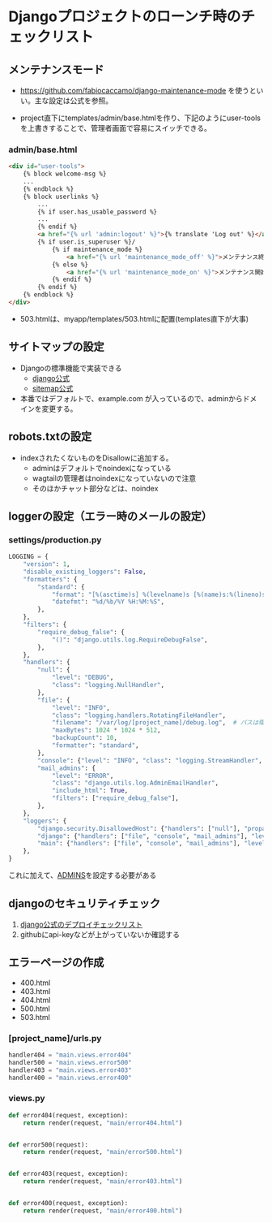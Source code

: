 # Djangoプロジェクトのローンチ時のチェックリスト

## メンテナンスモード
- https://github.com/fabiocaccamo/django-maintenance-mode
を使うといい。主な設定は公式を参照。

- project直下にtemplates/admin/base.htmlを作り、下記のようにuser-toolsを上書きすることで、管理者画面で容易にスイッチできる。

### admin/base.html
```html
<div id="user-tools">
    {% block welcome-msg %}
    ...
    {% endblock %}
    {% block userlinks %}
        ...
        {% if user.has_usable_password %}
        ...
        {% endif %}
        <a href="{% url 'admin:logout' %}">{% translate 'Log out' %}</a>
        {% if user.is_superuser %}/
            {% if maintenance_mode %}
                <a href="{% url 'maintenance_mode_off' %}">メンテナンス終了</a>
            {% else %}
                <a href="{% url 'maintenance_mode_on' %}">メンテナンス開始</a>
            {% endif %}
        {% endif %}
    {% endblock %}
</div>
```

- 503.htmlは、myapp/templates/503.htmlに配置(templates直下が大事)

## サイトマップの設定
- Djangoの標準機能で実装できる
  - [django公式](https://docs.djangoproject.com/en/3.1/ref/contrib/sitemaps/)
  - [sitemap公式](https://www.sitemaps.org/ja/protocol.html)
- 本番ではデフォルトで、example.com が入っているので、adminからドメインを変更する。

## robots.txtの設定
- indexされたくないものをDisallowに追加する。
  - adminはデフォルトでnoindexになっている
  - wagtailの管理者はnoindexになっていないので注意
  - そのほかチャット部分などは、noindex

## loggerの設定（エラー時のメールの設定）
### settings/production.py
```python
LOGGING = {
    "version": 1,
    "disable_existing_loggers": False,
    "formatters": {
        "standard": {
            "format": "[%(asctime)s] %(levelname)s [%(name)s:%(lineno)s] %(message)s",
            "datefmt": "%d/%b/%Y %H:%M:%S",
        },
    },
    "filters": {
        "require_debug_false": {
            "()": "django.utils.log.RequireDebugFalse",
        },
    },
    "handlers": {
        "null": {
            "level": "DEBUG",
            "class": "logging.NullHandler",
        },
        "file": {
            "level": "INFO",
            "class": "logging.handlers.RotatingFileHandler",
            "filename": "/var/log/[project_name]/debug.log",  # パスは環境に合わせて、ファイルは作る
            "maxBytes": 1024 * 1024 * 512,
            "backupCount": 10,
            "formatter": "standard",
        },
        "console": {"level": "INFO", "class": "logging.StreamHandler", "formatter": "standard"},
        "mail_admins": {
            "level": "ERROR",
            "class": "django.utils.log.AdminEmailHandler",
            "include_html": True,
            "filters": ["require_debug_false"],
        },
    },
    "loggers": {
        "django.security.DisallowedHost": {"handlers": ["null"], "propagate": False},
        "django": {"handlers": ["file", "console", "mail_admins"], "level": "DEBUG", "propagate": True,},  # NOQA: E231
        "main": {"handlers": ["file", "console", "mail_admins"], "level": "DEBUG", "propagate": True,},  # NOQA: E231
    },
}
```
これに加えて、[ADMINS](https://docs.djangoproject.com/en/3.1/ref/settings/#admins)を設定する必要がある

## djangoのセキュリティチェック

1. [django公式のデプロイチェックリスト](https://docs.djangoproject.com/en/3.1/howto/deployment/checklist/)
2. githubにapi-keyなどが上がっていないか確認する

## エラーページの作成
- 400.html
- 403.html
- 404.html
- 500.html
- 503.html

### [project_name]/urls.py
```python
handler404 = "main.views.error404"
handler500 = "main.views.error500"
handler403 = "main.views.error403"
handler400 = "main.views.error400"
```

### views.py
```python
def error404(request, exception):
    return render(request, "main/error404.html")


def error500(request):
    return render(request, "main/error500.html")


def error403(request, exception):
    return render(request, "main/error403.html")


def error400(request, exception):
    return render(request, "main/error400.html")
```

